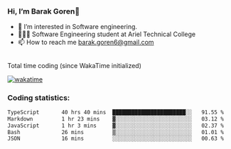 ###  Hi, I’m Barak Goren👋
- 👀 I’m interested in Software engineering.
- 👨🏼‍🎓 Software Engineering student at Ariel Technical College
- 📫 How to reach me barak.goren6@gmail.com
##
Total time coding (since WakaTime initialized)

[![wakatime](https://wakatime.com/badge/user/5cc5ec80-a806-4ca2-a704-db29274e48cd.svg)](https://wakatime.com/@5cc5ec80-a806-4ca2-a704-db29274e48cd)

   
### Coding statistics:

<!--START_SECTION:waka-->

```txt
TypeScript       40 hrs 40 mins  ███████████████████████░░   91.55 %
Markdown         1 hr 23 mins    ▓░░░░░░░░░░░░░░░░░░░░░░░░   03.12 %
JavaScript       1 hr 3 mins     ▓░░░░░░░░░░░░░░░░░░░░░░░░   02.37 %
Bash             26 mins         ▒░░░░░░░░░░░░░░░░░░░░░░░░   01.01 %
JSON             16 mins         ░░░░░░░░░░░░░░░░░░░░░░░░░   00.63 %
```

<!--END_SECTION:waka-->

<!---
barakgoren/barakgoren is a ✨ special ✨ repository because its `README.md` (this file) appears on your GitHub profile.
You can click the Preview link to take a look at your changes.
--->
